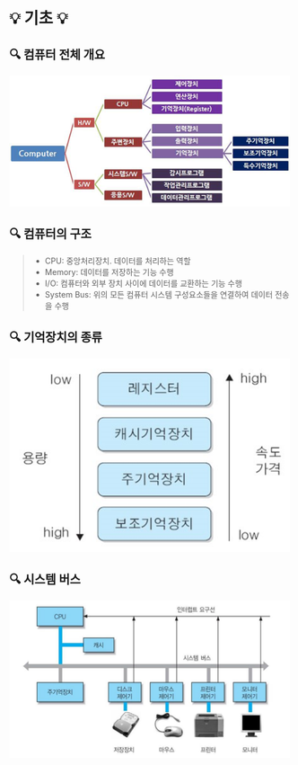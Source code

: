 # 💡 기초 💡

## 🔍 컴퓨터 전체 개요
<img src = "/컴퓨터구조/img/개요.png" width="500px">

## 🔍 컴퓨터의 구조
> * CPU: 중앙처리장치. 데이터를 처리하는 역할
> * Memory: 데이터를 저장하는 기능 수행
> * I/O: 컴퓨터와 외부 장치 사이에 데이터를 교환하는 기능 수행
> * System Bus: 위의 모든 컴퓨터 시스템 구성요소들을 연결하여 데이터 전송을 수행

## 🔍 기억장치의 종류
<img src = "/컴퓨터구조/img/기억장치.jpg" width="500px">

## 🔍 시스템 버스
<img src = "/컴퓨터구조/img/시스템버스.jpg" width="500px">